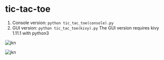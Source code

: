 # tic-tac-toe
1. Console version: `python tic_tac_toe(console).py`
2. GUI version: `python tic_tac_toe(kivy).py` The GUI version requires kivy 1.11.1 with python3

![jkn](https://raw.githubusercontent.com/rajathshetty20/tic_tac_toe/master/img/img1.png)

![jkn](https://raw.githubusercontent.com/rajathshetty20/tic_tac_toe/master/img/img2.png)
